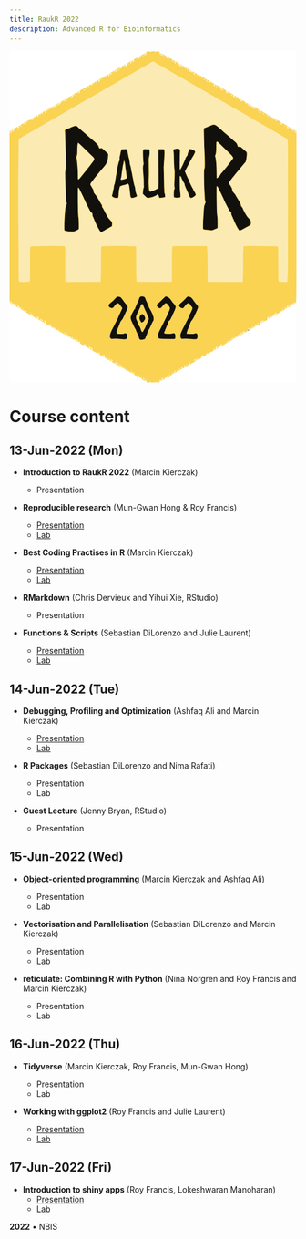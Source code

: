 ```yaml
---
title: RaukR 2022
description: Advanced R for Bioinformatics
---
```


<div class="wrapper-logo"><img class="logo" src="assets/logo.svg"></div>

# Course content

## 13-Jun-2022 (Mon)

- **Introduction to RaukR 2022** (Marcin Kierczak)
    - Presentation

- **Reproducible research** (Mun-Gwan Hong & Roy Francis)
    - [Presentation](topic_repr_research_Mun-Gwan/presentation/rr_presentation.html)
    - [Lab](topic_repr_research_Mun-Gwan/lab/rr_lab.html)

- **Best Coding Practises in R** (Marcin Kierczak)
    - [Presentation](topic_best_coding_practises_Marcin/presentation/pres_best_coding_practises.html)
    - [Lab](topic_best_coding_practises_Marcin/lab/BestCodingPractisesLab.html)

- **RMarkdown** (Chris Dervieux and Yihui Xie, RStudio)
    - Presentation

- **Functions & Scripts** (Sebastian DiLorenzo and Julie Laurent)
    - [Presentation](functions_and_scripts/presentation/functions_and_scripts_Sebastian.html)
    - [Lab](functions_and_scripts/lab/functions_and_scripts_Sebastian.html)

## 14-Jun-2022 (Tue)

- **Debugging, Profiling and Optimization** (Ashfaq Ali and Marcin Kierczak)
    - [Presentation](debugging/presentation/debugging_profiling_optimization.html)
    - [Lab](debugging/lab/DebuggingProfilingOptimization.html)

- **R Packages** (Sebastian DiLorenzo and Nima Rafati)
    - Presentation
    - Lab

- **Guest Lecture** (Jenny Bryan, RStudio)
    - Presentation

## 15-Jun-2022 (Wed)

- **Object-oriented programming** (Marcin Kierczak and Ashfaq Ali)
    - Presentation
    - Lab

- **Vectorisation and Parallelisation** (Sebastian DiLorenzo and Marcin Kierczak)
    - Presentation
    - Lab

- **reticulate: Combining R with Python** (Nina Norgren and Roy Francis and Marcin Kierczak)
    - Presentation
    - Lab

## 16-Jun-2022 (Thu)

- **Tidyverse** (Marcin Kierczak, Roy Francis, Mun-Gwan Hong)
    - Presentation
    - Lab

- **Working with ggplot2** (Roy Francis and Julie Laurent)
    - [Presentation](ggplot/presentation/ggplot_presentation.html)
    - [Lab](ggplot/lab/ggplot_lab.html)

## 17-Jun-2022 (Fri)

- **Introduction to shiny apps** (Roy Francis, Lokeshwaran Manoharan)
    - [Presentation](shiny/presentation/shiny_presentation.html)
    - [Lab](shiny/lab/shiny_lab.html)

**2022** • NBIS
